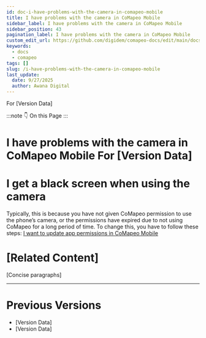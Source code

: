 ```yaml
---
id: doc-i-have-problems-with-the-camera-in-comapeo-mobile
title: I have problems with the camera in CoMapeo Mobile
sidebar_label: I have problems with the camera in CoMapeo Mobile
sidebar_position: 43
pagination_label: I have problems with the camera in CoMapeo Mobile
custom_edit_url: https://github.com/digidem/comapeo-docs/edit/main/docs/troubleshooting/i-have-problems-with-the-camera-in-comapeo-mobile.md
keywords:
  - docs
  - comapeo
tags: []
slug: /i-have-problems-with-the-camera-in-comapeo-mobile
last_update:
  date: 9/27/2025
  author: Awana Digital
---
```


For [Version Data]


:::note 👇 On this Page
:::
# I have problems with the camera in CoMapeo Mobile For [Version Data]


# **I get a black screen when using the camera**


Typically, this is because you have not given CoMapeo permission to use the phone’s camera, or the permissions have expired due to not using CoMapeo for a long period of time. To change this, you have to follow these steps: [I want to update app permissions in CoMapeo Mobile](?tab=t.k5b79g3pee4u)


# [Related Content]


[Concise paragraphs]


---


# Previous Versions

- [Version Data]
- [Version Data]

